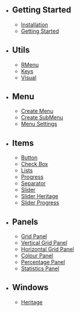 - ## Getting Started
    - [Installation](/docs/{{version}}/installation)
    - [Getting Started](/docs/{{version}}/getting-started)
- ## Utils
   - [RMenu](/docs/{{version}}/rmenu)
   - [Keys](/docs/{{version}}/keys)
   - [Visual](/docs/{{version}}/visual)
- ## Menu
   - [Create Menu](/docs/{{version}}/create-menu)
   - [Create SubMenu](/docs/{{version}}/create-submenu)
   - [Menu Settings](/docs/{{version}}/menu-settings)
- ## Items
   - [Button](/docs/{{version}}/item-button)
   - [Check Box](/docs/{{version}}/item-checkbox)
   - [Lists](/docs/{{version}}/item-lists)
   - [Progress](/docs/{{version}}/item-progress)
   - [Separator](/docs/{{version}}/item-separator)
   - [Slider](/docs/{{version}}/item-slider)
   - [Slider Heritage](/docs/{{version}}/item-slider-heritage)
   - [Slider Progress](/docs/{{version}}/item-slider-progress)
- ## Panels
   - [Grid Panel](/docs/{{version}}/panel-grid)
   - [Vertical Grid Panel](/docs/{{version}}/panel-vertical-grid)
   - [Horizontal Grid Panel](/docs/{{version}}/panel-horizontal-grid)
   - [Colour Panel](/docs/{{version}}/panel-colour)
   - [Percentage Panel](/docs/{{version}}/panel-percentage)
   - [Statistics Panel](/docs/{{version}}/panel-statitics)
- ## Windows
   - [Heritage](/docs/{{version}}/window-heritage)
